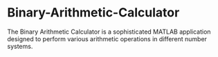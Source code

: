 # Binary-Arithmetic-Calculator
The Binary Arithmetic Calculator is a sophisticated MATLAB application designed to perform various arithmetic operations in different number systems.
